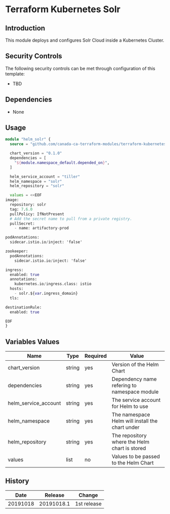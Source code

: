 # Terraform Kubernetes Solr

## Introduction

This module deploys and configures Solr Cloud inside a Kubernetes Cluster.

## Security Controls

The following security controls can be met through configuration of this template:

* TBD

## Dependencies

* None

## Usage

```terraform
module "helm_solr" {
  source = "github.com/canada-ca-terraform-modules/terraform-kubernetes-solr?ref=20191018.1"

  chart_version = "0.1.0"
  dependencies = [
    "${module.namespace_default.depended_on}",
  ]

  helm_service_account = "tiller"
  helm_namespace = "solr"
  helm_repository = "solr"

  values = <<EOF
image:
  repository: solr
  tag: 7.6.0
  pullPolicy: IfNotPresent
  # Add the secret name to pull from a private registry.
  pullSecret:
    - name: artifactory-prod

podAnnotations:
  sidecar.istio.io/inject: 'false'

zookeeper:
  podAnnotations:
    sidecar.istio.io/inject: 'false'

ingress:
  enabled: true
  annotations:
    kubernetes.io/ingress.class: istio
  hosts:
    - solr.${var.ingress_domain}
  tls:

destinationRule:
  enabled: true

EOF
}
```

## Variables Values

| Name                 | Type   | Required | Value                                               |
| -------------------- | ------ | -------- | --------------------------------------------------- |
| chart_version        | string | yes      | Version of the Helm Chart                           |
| dependencies         | string | yes      | Dependency name refering to namespace module        |
| helm_service_account | string | yes      | The service account for Helm to use                 |
| helm_namespace       | string | yes      | The namespace Helm will install the chart under     |
| helm_repository      | string | yes      | The repository where the Helm chart is stored       |
| values               | list   | no       | Values to be passed to the Helm Chart               |

## History

| Date     | Release    | Change      |
| -------- | ---------- | ----------- |
| 20191018 | 20191018.1 | 1st release |
